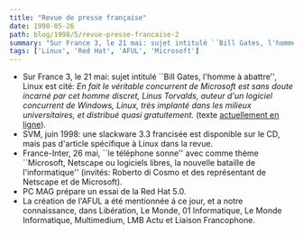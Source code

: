 ```yaml
---
title: "Revue de presse française"
date: 1998-05-26
path: blog/1998/5/revue-presse-francaise-2
summary: "Sur France 3, le 21 mai: sujet intitulé ``Bill Gates, l'homme à abattre'', Linux est cité: En fait le véritable concurrent de Microsoft est sans doute incarné par cet homme discret, Linus Torvalds, auteur d'un logiciel concurrent de Windows, Linux, très implanté dans les milieux universitaires, et distribué quasi gratuitement."
tags: ['Linux', 'Red Hat', 'AFUL', 'Microsoft']
---
```


<UL>

<LI>Sur France 3, le 21 mai: sujet intitulé ``Bill Gates, l'homme à abattre'',
Linux est cité:
<EM>En fait  le véritable concurrent de Microsoft est sans doute incarné
par cet homme discret, Linus Torvalds, auteur d'un logiciel concurrent
de Windows, Linux, très implanté dans les milieux universitaires, et
distribué quasi gratuitement.
</EM>
(texte <A HREF="http://www.france3.fr/fr3/rezo/cyber.html">actuellement
en ligne</A>).

<LI>SVM, juin 1998: une slackware 3.3 francisée est disponible sur le CD,
mais pas d'article spécifique à Linux dans la revue.
<LI>France-Inter, 26 mai, ``le téléphone sonne'' avec comme thème
``Microsoft, Netscape ou logiciels libres, la nouvelle bataille de
l'informatique'' (invités: Roberto di Cosmo et des représentant de Netscape
et de Microsoft).
<LI>PC MAG prépare un essai de la Red Hat 5.0.
<LI>La création de l'AFUL a été mentionnée á ce jour, et a notre connaissance,
dans Libération, Le Monde, 01 Informatique, Le Monde Informatique,
Multimedium, LMB Actu et Liaison Francophone.
</UL>


